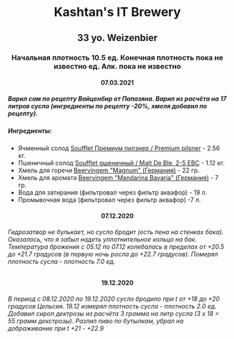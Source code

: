 <h1 align="center"> Kashtan's IT Brewery </h1>  

<h2 align="center"> 33 yo. Weizenbier </h2>

<h3 align="center"> Начальная плотность 10.5 ед. Конечная плотность пока не известно ед. Алк. пока не известно  </h3>

<h4 align="center"> 07.03.2021 </h4>

##### Варил сам по рецепту Вайценбир от Папазяна. Варил из расчёта на 17 литров сусла (ингредиенты по рецепту -20%, хмеля добавил по рецепту). 
##### Ингредиенты:
- Ячменный солод [Soufflet Премиум пилзнер / Premium pilsner](https://www.mirbeer.ru/catalog/pivovarenie/solod/solod_0_5_1_kg/soufflet/solod_premium_pilzner_premium_pilsner_soufflet_1_kg/) - 2.56 кг.
- Пшеничный солод [Soufflet gшеничный / Malt De Ble, 2-5 EBC](https://www.mirbeer.ru/catalog/pivovarenie/solod/solod_0_5_1_kg/soufflet/solod_pshenichniy_malt_de_ble_2_5_ebc_soufflet_1_kg/) - 1.12 кг.
- Хмель для горечи [Beervingem "Magnum" (Германия)](https://www.mirbeer.ru/catalog/pivovarenie/hmel/hmel_50_100_g/hmel_beervingem_magnum_germaniya_50_g/) - 22 гр.
- Хмель для аромата [Beervingem "Mandarina Bavaria" (Германия)](https://www.mirbeer.ru/catalog/pivovarenie/hmel/hmel_50_100_g/hmel_mandarina_bavaria_germaniya_50_g/) - 7 гр.
- Вода для затирания (фильтровал через фильтр аквафор) - 19 л.
- Промывочная вода (фильтровал через фильтр аквафор) -7 л.
<h4 align="center"> 07.12.2020 </h4>

###### Гидрозатвор не булькает, но сусло бродит (есть пена на стенках бака). Оказалось, что я забыл надеть уплотнительное кольцо на бак. Температура брожения с 05.12 по 07.12 колебалась в пределах от +20.5 до +21.7 градусов (в первую ночь росла до +22.7 градусов). Померял плотность сусла - плотность 7.0 ед. 

<h4 align="center"> 19.12.2020 </h4>

###### В период с 08.12.2020 по 19.12.2020 сусло бродило при t от +18 до +20 градусов Цельсия. 19.12 измерял плотность сусла - плотность 2.0 ед. Добавил сироп дектрозы из расчёта 3 грамма на литр сусла (3 х 18 = 55 грамм декстрозы). Разлил пиво по бутылкам, убрал на дображивание при t +21 - +22.9
